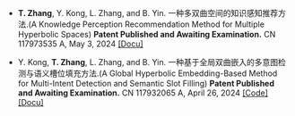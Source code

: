 - <strong>T. Zhang</strong>, Y. Kong, L. Zhang, and B. Yin. 一种多双曲空间的知识感知推荐方法.(A Knowledge Perception Recommendation Method for Multiple Hyperbolic Spaces) <strong>Patent Published and Awaiting Examination.</strong> CN 117973535 A, May 3, 2024 [[Docu]](https://github.com/zasuji/zasuji.github.io/blob/main/document/20242036.pdf)

- Y. Kong, <strong>T. Zhang</strong>, L. Zhang, and B. Yin. 一种基于全局双曲嵌入的多意图检测与语义槽位填充方法.(A Global Hyperbolic Embedding-Based Method for Multi-Intent Detection and Semantic Slot Filling) <strong>Patent Published and Awaiting Examination.</strong> CN 117932065 A, April 26, 2024 [[Code]](https://github.com/zasuji/Multi-Intent-Detection-and-Semantic-Slot-Filling) [[Docu]](https://github.com/zasuji/zasuji.github.io/blob/main/document/20242037.pdf)
